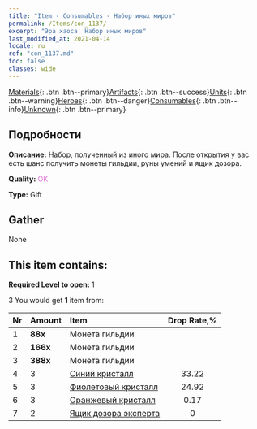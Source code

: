 ```yaml
---
title: "Item - Consumables - Набор иных миров"
permalink: /Items/con_1137/
excerpt: "Эра хаоса  Набор иных миров"
last_modified_at: 2021-04-14
locale: ru
ref: "con_1137.md"
toc: false
classes: wide
---
```

 [Materials](/ru/Items/){: .btn .btn--primary}[Artifacts](/ru/Items/Artifacts/){: .btn .btn--success}[Units](/ru/Items/Units/){: .btn .btn--warning}[Heroes](/ru/Items/Heroes/){: .btn .btn--danger}[Consumables](/ru/Items/Consumables/){: .btn .btn--info}[Unknown](/ru/Items/Unknown/){: .btn .btn--primary}

## Подробности
 **Описание:** Набор, полученный из иного мира. После открытия у вас есть шанс получить монеты гильдии, руны умений и ящик дозора.

 **Quality:** <span style="color: #DA70D6">OK</span>

 **Type:** Gift

## Gather

  None

## This item contains:

 **Required Level to open:** 1

 3 You would get **1** item  from:

  | Nr | Amount |     Item    | Drop Rate,% |
  |:---|:-------|:------------|:---------:|
  | 1 |  **88x** | Монета гильдии |  | 24.92 | 
  | 2 |  **166x** | Монета гильдии |  | 16.61 | 
  | 3 |  **388x** | Монета гильдии |  | 0.17 | 
  | 4 | 3 | [Синий кристалл](/ru/Items/con_716/) | 33.22 | 
  | 5 | 3 | [Фиолетовый кристалл](/ru/Items/con_720/) | 24.92 | 
  | 6 | 3 | [Оранжевый кристалл](/ru/Items/con_730/) | 0.17 | 
  | 7 | 2 | [Ящик дозора эксперта](/ru/Items/con_767/) | 0 | 
